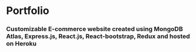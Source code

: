 # Portfolio

### Customizable E-commerce website created using MongoDB Atlas, Express.js, React.js, React-bootstrap, Redux and hosted on Heroku
